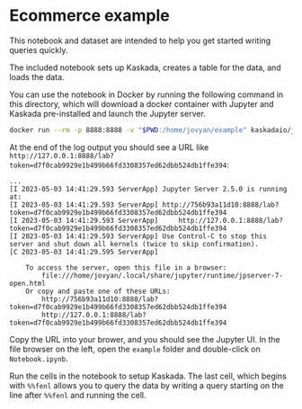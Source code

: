 # Ecommerce example

This notebook and dataset are intended to help you get started writing queries quickly.

The included notebook sets up Kaskada, creates a table for the data, and loads the data.

You can use the notebook in Docker by running the following command in this directory, which will download a docker container with Jupyter and Kaskada pre-installed and launch the Jupyter server.


```sh
docker run --rm -p 8888:8888 -v "$PWD:/home/jovyan/example" kaskadaio/jupyter
````

At the end of the log output you should see a URL like `http://127.0.0.1:8888/lab?token=d7f0cab9929e1b499b66fd3308357ed62dbb524db1ffe394`:

```
...
[I 2023-05-03 14:41:29.593 ServerApp] Jupyter Server 2.5.0 is running at:
[I 2023-05-03 14:41:29.593 ServerApp] http://756b93a11d10:8888/lab?token=d7f0cab9929e1b499b66fd3308357ed62dbb524db1ffe394
[I 2023-05-03 14:41:29.593 ServerApp]     http://127.0.0.1:8888/lab?token=d7f0cab9929e1b499b66fd3308357ed62dbb524db1ffe394
[I 2023-05-03 14:41:29.593 ServerApp] Use Control-C to stop this server and shut down all kernels (twice to skip confirmation).
[C 2023-05-03 14:41:29.595 ServerApp]

    To access the server, open this file in a browser:
        file:///home/jovyan/.local/share/jupyter/runtime/jpserver-7-open.html
    Or copy and paste one of these URLs:
        http://756b93a11d10:8888/lab?token=d7f0cab9929e1b499b66fd3308357ed62dbb524db1ffe394
        http://127.0.0.1:8888/lab?token=d7f0cab9929e1b499b66fd3308357ed62dbb524db1ffe394
```

Copy the URL into your brower, and you should see the Jupyter UI. In the file browser on the left, open the `example` folder and double-click on `Notebook.ipynb`. 

Run the cells in the notebook to setup Kaskada. The last cell, which begins with `%%fenl` allows you to query the data by writing a query starting on the line after `%%fenl` and running the cell.
